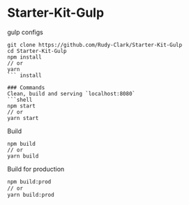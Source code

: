 # Starter-Kit-Gulp
gulp configs

```shell
git clone https://github.com/Rudy-Clark/Starter-Kit-Gulp
cd Starter-Kit-Gulp
npm install 
// or
yarn
``` install

### Commands 
Clean, build and serving `localhost:8080`
```shell
npm start
// or
yarn start
```

Build
```shell
npm build
// or
yarn build
```

Build for production
```bash
npm build:prod
// or
yarn build:prod
```

